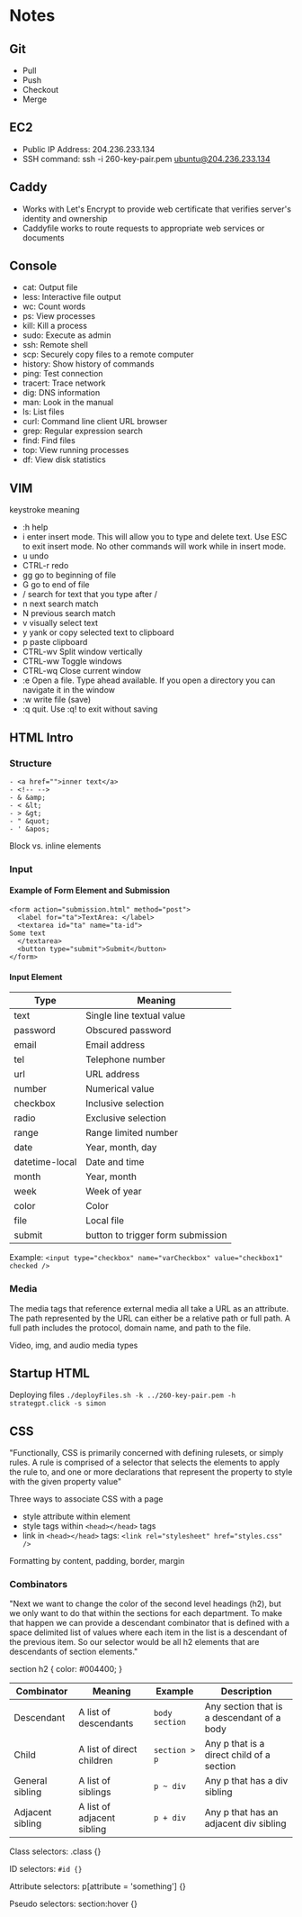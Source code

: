 # Notes

## Git
- Pull
- Push
- Checkout
- Merge

## EC2
- Public IP Address: 204.236.233.134
- SSH command: ssh -i 260-key-pair.pem ubuntu@204.236.233.134

## Caddy
- Works with Let's Encrypt to provide web certificate that verifies server's identity and ownership
- Caddyfile works to route requests to appropriate web services or documents

## Console 
- cat: Output file
- less: Interactive file output
- wc: Count words
- ps: View processes
- kill: Kill a process
- sudo: Execute as admin
- ssh: Remote shell
- scp: Securely copy files to a remote computer
- history: Show history of commands
- ping: Test connection
- tracert: Trace network
- dig: DNS information
- man: Look in the manual
- ls: List files
- curl: Command line client URL browser
- grep: Regular expression search
- find: Find files
- top: View running processes
- df: View disk statistics

## VIM
keystroke	meaning
- :h	help
- i	enter insert mode. This will allow you to type and delete text. Use ESC to exit insert mode. No other commands will work while in insert mode.
- u	undo
- CTRL-r	redo
- gg	go to beginning of file
- G	go to end of file
- /	search for text that you type after /
- n	next search match
- N	previous search match
- v	visually select text
- y	yank or copy selected text to clipboard
- p	paste clipboard
- CTRL-wv	Split window vertically
- CTRL-ww	Toggle windows
- CTRL-wq	Close current window
- :e	Open a file. Type ahead available. If you open a directory you can navigate it in the window
- :w	write file (save)
- :q	quit. Use :q! to exit without saving

## HTML Intro
### Structure
```
- <a href="">inner text</a>
- <!-- -->
- &	&amp;
- <	&lt;
- >	&gt;
- "	&quot;
- '	&apos;
```

Block vs. inline elements

### Input
#### Example of Form Element and Submission
```
<form action="submission.html" method="post">
  <label for="ta">TextArea: </label>
  <textarea id="ta" name="ta-id">
Some text
  </textarea>
  <button type="submit">Submit</button>
</form>
```
#### Input Element
<table>
<thead>
<tr>
<th>Type</th>
<th>Meaning</th>
</tr>
</thead>
<tbody>
<tr>
<td>text</td>
<td>Single line textual value</td>
</tr>
<tr>
<td>password</td>
<td>Obscured password</td>
</tr>
<tr>
<td>email</td>
<td>Email address</td>
</tr>
<tr>
<td>tel</td>
<td>Telephone number</td>
</tr>
<tr>
<td>url</td>
<td>URL address</td>
</tr>
<tr>
<td>number</td>
<td>Numerical value</td>
</tr>
<tr>
<td>checkbox</td>
<td>Inclusive selection</td>
</tr>
<tr>
<td>radio</td>
<td>Exclusive selection</td>
</tr>
<tr>
<td>range</td>
<td>Range limited number</td>
</tr>
<tr>
<td>date</td>
<td>Year, month, day</td>
</tr>
<tr>
<td>datetime-local</td>
<td>Date and time</td>
</tr>
<tr>
<td>month</td>
<td>Year, month</td>
</tr>
<tr>
<td>week</td>
<td>Week of year</td>
</tr>
<tr>
<td>color</td>
<td>Color</td>
</tr>
<tr>
<td>file</td>
<td>Local file</td>
</tr>
<tr>
<td>submit</td>
<td>button to trigger form submission</td>
</tr>
</tbody>
</table>

Example: ```<input type="checkbox" name="varCheckbox" value="checkbox1" checked />```

### Media
The media tags that reference external media all take a URL as an attribute. The path represented by the URL can either be a relative path or full path. A full path includes the protocol, domain name, and path to the file.

Video, img, and audio media types

## Startup HTML

Deploying files
```./deployFiles.sh -k ../260-key-pair.pem -h strategpt.click -s simon```

## CSS

"Functionally, CSS is primarily concerned with defining rulesets, or simply rules. A rule is comprised of a selector that selects the elements to apply the rule to, and one or more declarations that represent the property to style with the given property value"

Three ways to associate CSS with a page
- style attribute within element
- style tags within ```<head></head>``` tags
- link in ```<head></head>``` tags:
```<link rel="stylesheet" href="styles.css" />```

Formatting by content, padding, border, margin

### Combinators

"Next we want to change the color of the second level headings (h2), but we only want to do that within the sections for each department. To make that happen we can provide a descendant combinator that is defined with a space delimited list of values where each item in the list is a descendant of the previous item. So our selector would be all h2 elements that are descendants of section elements."

section h2 {
  color: #004400;
}

<table>
<thead>
<tr>
<th>Combinator</th>
<th>Meaning</th>
<th>Example</th>
<th>Description</th>
</tr>
</thead>
<tbody>
<tr>
<td>Descendant</td>
<td>A list of descendants</td>
<td><code>body section</code></td>
<td>Any section that is a descendant of a body</td>
</tr>
<tr>
<td>Child</td>
<td>A list of direct children</td>
<td><code>section &gt; p</code></td>
<td>Any p that is a direct child of a section</td>
</tr>
<tr>
<td>General sibling</td>
<td>A list of siblings</td>
<td><code>p ~ div</code></td>
<td>Any p that has a div sibling</td>
</tr>
<tr>
<td>Adjacent sibling</td>
<td>A list of adjacent sibling</td>
<td><code>p + div</code></td>
<td>Any p that has an adjacent div sibling</td>
</tr>
</tbody>
</table>

Class selectors:
.class {}

ID selectors: 
```#id {}```

Attribute selectors:
p[attribute = 'something'] {}

Pseudo selectors:
section:hover {}